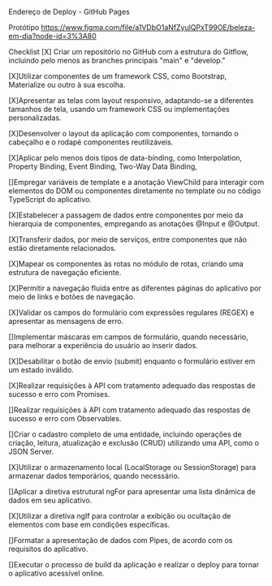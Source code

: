 Endereço de Deploy - GitHub Pages

Protótipo
https://www.figma.com/file/a1VDbO1aNfZyulQPxT99OE/beleza-em-dia?node-id=3%3A80

Checklist
[X] Criar um repositório no GitHub com a estrutura do Gitflow, incluindo pelo menos as branches principais "main" e "develop."

[X]Utilizar componentes de um framework CSS, como Bootstrap, Materialize ou outro à sua escolha.

[X]Apresentar as telas com layout responsivo, adaptando-se a diferentes tamanhos de tela, usando um framework CSS ou implementações personalizadas.
 
[X]Desenvolver o layout da aplicação com componentes, tornando o cabeçalho e o rodapé componentes reutilizáveis.

[X]Aplicar pelo menos dois tipos de data-binding, como Interpolation, Property Binding, Event Binding, Two-Way Data Binding,

[]Empregar variáveis de template e a anotação ViewChild para interagir com elementos do DOM ou componentes diretamente no template ou no código TypeScript do aplicativo.

[X]Estabelecer a passagem de dados entre componentes por meio da hierarquia de componentes, empregando as anotações @Input e @Output.

[X]Transferir dados, por meio de serviços, entre componentes que não estão diretamente relacionados.
 
[X]Mapear os componentes às rotas no módulo de rotas, criando uma estrutura de navegação eficiente.
 
[X]Permitir a navegação fluida entre as diferentes páginas do aplicativo por meio de links e botões de navegação.
 
[X]Validar os campos do formulário com expressões regulares (REGEX) e apresentar as mensagens de erro.
 
[]Implementar máscaras em campos de formulário, quando necessário, para melhorar a experiência do usuário ao inserir dados.
 
[X]Desabilitar o botão de envio (submit) enquanto o formulário estiver em um estado inválido.
 
[X]Realizar requisições à API com tratamento adequado das respostas de sucesso e erro com Promises.
 
[]Realizar requisições à API com tratamento adequado das respostas de sucesso e erro com Observables.
 
[]Criar o cadastro completo de uma entidade, incluindo operações de criação, leitura, atualização e exclusão (CRUD) utilizando uma API, como o JSON Server.
 
[X]Utilizar o armazenamento local (LocalStorage ou SessionStorage) para armazenar dados temporários, quando necessário.
 
[]Aplicar a diretiva estrutural ngFor para apresentar uma lista dinâmica de dados em seu aplicativo.
 
[X]Utilizar a diretiva ngIf para controlar a exibição ou ocultação de elementos com base em condições específicas.
 
[]Formatar a apresentação de dados com Pipes, de acordo com os requisitos do aplicativo.
 
[]Executar o processo de build da aplicação e realizar o deploy para tornar o aplicativo acessível online.